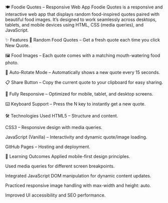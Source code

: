 🍽️ Foodie Quotes – Responsive Web App
Foodie Quotes is a responsive and interactive web app that displays random food-inspired quotes paired with beautiful food images.
It’s designed to work seamlessly across desktops, tablets, and mobile devices using HTML, CSS (media queries), and JavaScript.

✨ Features
🍜 Random Food Quotes – Get a fresh quote each time you click New Quote.

🖼 Food Images – Each quote comes with a matching mouth-watering food photo.

🔄 Auto-Rotate Mode – Automatically shows a new quote every 15 seconds.

📋 Share Button – Copy the current quote to your clipboard for easy sharing.

📱 Fully Responsive – Optimized for mobile, tablet, and desktop screens.

⌨️ Keyboard Support – Press the N key to instantly get a new quote.

🛠 Technologies Used
HTML5 – Structure and content.

CSS3 – Responsive design with media queries.

JavaScript (Vanilla) – Interactivity and dynamic quote/image loading.

GitHub Pages – Hosting and deployment.

🎯 Learning Outcomes
Applied mobile-first design principles.

Used media queries for different screen breakpoints.

Integrated JavaScript DOM manipulation for dynamic content updates.

Practiced responsive image handling with max-width and height: auto.

Improved UI accessibility and SEO performance.
